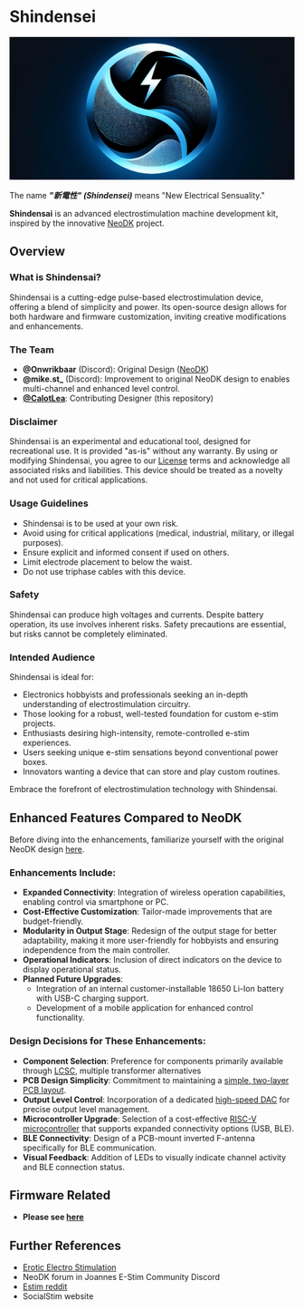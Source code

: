 # Shindensei

![Banner](img/banner.png)

The name ***"新電性" (Shindensei)*** means "New Electrical Sensuality."

**Shindensai** is an advanced electrostimulation machine development kit, inspired by the 
innovative [NeoDK](https://github.com/Onwrikbaar/NeoDK) project.

## Overview

### What is Shindensai?
Shindensai is a cutting-edge pulse-based electrostimulation device, offering a blend of simplicity and power. Its 
open-source design allows for both hardware and firmware customization, inviting creative modifications and enhancements.

### The Team
- **@Onwrikbaar** (Discord): Original Design ([NeoDK](https://github.com/Onwrikbaar/NeoDK))
- **@mike.st_** (Discord): Improvement to original NeoDK design to enables multi-channel and enhanced level control.
- **[@CalotLea](https://twitter.com/CalotLea)**: Contributing Designer (this repository)

### Disclaimer

Shindensai is an experimental and educational tool, designed for recreational use. It is provided "as-is" without any 
warranty. By using or modifying Shindensai, you agree to our [License](LICENSE.txt) terms and acknowledge all associated 
risks and liabilities. This device should be treated as a novelty and not used for critical applications.

### Usage Guidelines
 * Shindensai is to be used at your own risk.
 * Avoid using for critical applications (medical, industrial, military, or illegal purposes).
 * Ensure explicit and informed consent if used on others.
 * Limit electrode placement to below the waist.
 * Do not use triphase cables with this device.

### Safety

Shindensai can produce high voltages and currents. Despite battery operation, its use involves inherent risks. Safety 
precautions are essential, but risks cannot be completely eliminated.

### Intended Audience
Shindensai is ideal for:
 * Electronics hobbyists and professionals seeking an in-depth understanding of electrostimulation circuitry.
 * Those looking for a robust, well-tested foundation for custom e-stim projects.
 * Enthusiasts desiring high-intensity, remote-controlled e-stim experiences.
 * Users seeking unique e-stim sensations beyond conventional power boxes.
 * Innovators wanting a device that can store and play custom routines.

Embrace the forefront of electrostimulation technology with Shindensai.

## Enhanced Features Compared to NeoDK

Before diving into the enhancements, familiarize yourself with the original NeoDK design [here](https://github.com/Onwrikbaar/NeoDK/blob/main/Design.md).

### Enhancements Include:

- **Expanded Connectivity**: Integration of wireless operation capabilities, enabling control via smartphone or PC.
- **Cost-Effective Customization**: Tailor-made improvements that are budget-friendly.
- **Modularity in Output Stage**: Redesign of the output stage for better adaptability, making it more user-friendly for hobbyists and ensuring independence from the main controller.
- **Operational Indicators**: Inclusion of direct indicators on the device to display operational status.
- **Planned Future Upgrades**:
    - Integration of an internal customer-installable 18650 Li-Ion battery with USB-C charging support.
    - Development of a mobile application for enhanced control functionality.

### Design Decisions for These Enhancements:

- **Component Selection**: Preference for components primarily available through [LCSC](https://www.lcsc.com/), multiple transformer alternatives
- **PCB Design Simplicity**: Commitment to maintaining a [simple, two-layer PCB layout](https://jlcpcb.com/capabilitiesDetail?index=1).
- **Output Level Control**: Incorporation of a dedicated [high-speed DAC](https://www.microchip.com/en-us/product/mcp4726) for precise output level management.
- **Microcontroller Upgrade**: Selection of a cost-effective [RISC-V microcontroller](https://www.wch-ic.com/products/CH32V208.html) that supports expanded connectivity options (USB, BLE).
- **BLE Connectivity**: Design of a PCB-mount inverted F-antenna specifically for BLE communication.
- **Visual Feedback**: Addition of LEDs to visually indicate channel activity and BLE connection status.

## Firmware Related
 * **Please see [here](firmware/README.md)**

## Further References
 * [Erotic Electro Stimulation](https://en.wikipedia.org/wiki/Erotic_electrostimulation)
 * NeoDK forum in Joannes E-Stim Community Discord
 * [Estim reddit](https://www.reddit.com/r/estim/)
 * SocialStim website
